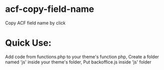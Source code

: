 # acf-copy-field-name
Copy ACF field name by click
# Quick Use: 
Add code from functions.php to your theme's function php, 
Create a folder named 'js' inside your theme's folder, 
Put backoffice.js inside 'js' folder
